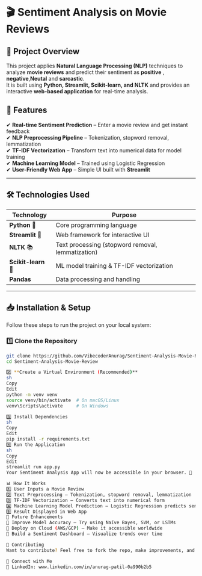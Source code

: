 # 🎬 Sentiment Analysis on Movie Reviews  

## 📢 Project Overview  
This project applies **Natural Language Processing (NLP)** techniques to analyze **movie reviews** and predict their sentiment as **positive** , **negative**,**Neutal** and **sarcastic**.  
It is built using **Python, Streamlit, Scikit-learn, and NLTK** and provides an interactive **web-based application** for real-time analysis.  

## 🚀 Features  
✔ **Real-time Sentiment Prediction** – Enter a movie review and get instant feedback  
✔ **NLP Preprocessing Pipeline** – Tokenization, stopword removal, lemmatization  
✔ **TF-IDF Vectorization** – Transform text into numerical data for model training  
✔ **Machine Learning Model** – Trained using Logistic Regression  
✔ **User-Friendly Web App** – Simple UI built with **Streamlit**  

---

## 🛠️ Technologies Used  
| Technology | Purpose |
|------------|---------|
| **Python** 🐍 | Core programming language |
| **Streamlit** 🎨 | Web framework for interactive UI |
| **NLTK** 📚 | Text processing (stopword removal, lemmatization) |
| **Scikit-learn** 🤖 | ML model training & TF-IDF vectorization |
| **Pandas** | Data processing and handling |

---

## 📥 Installation & Setup  

Follow these steps to run the project on your local system:  

### **1️⃣ Clone the Repository**  
```sh
git clone https://github.com/VibecoderAnurag/Sentiment-Analysis-Movie-Review.git
cd Sentiment-Analysis-Movie-Review

2️⃣ **Create a Virtual Environment (Recommended)**
sh
Copy
Edit
python -m venv venv
source venv/bin/activate  # On macOS/Linux
venv\Scripts\activate     # On Windows

3️⃣ Install Dependencies
sh
Copy
Edit
pip install -r requirements.txt
4️⃣ Run the Application
sh
Copy
Edit
streamlit run app.py
Your Sentiment Analysis App will now be accessible in your browser. 🎉

📊 How It Works
1️⃣ User Inputs a Movie Review
2️⃣ Text Preprocessing – Tokenization, stopword removal, lemmatization
3️⃣ TF-IDF Vectorization – Converts text into numerical form
4️⃣ Machine Learning Model Prediction – Logistic Regression predicts sentiment
5️⃣ Result Displayed in Web App
📌 Future Enhancements
🔹 Improve Model Accuracy – Try using Naïve Bayes, SVM, or LSTMs
🔹 Deploy on Cloud (AWS/GCP) – Make it accessible worldwide
🔹 Build a Sentiment Dashboard – Visualize trends over time

📢 Contributing
Want to contribute? Feel free to fork the repo, make improvements, and submit a pull request. 🚀

🤝 Connect with Me
🔗 LinkedIn: www.linkedin.com/in/anurag-patil-0a990b2b5
